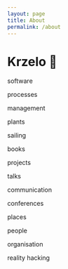 ```yaml
---
layout: page
title: About
permalink: /about
---
```


# Krzelo 🌱

software

processes

management

plants

sailing

books

projects

talks

communication

conferences

places

people

organisation

reality hacking
